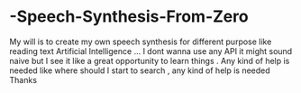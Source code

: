 # -Speech-Synthesis-From-Zero
My will is to create my own speech synthesis for different purpose like reading text Artificial Intelligence ... I dont wanna use any API it might sound naive but I see it like a great opportunity to learn things . Any kind of help is needed like where should I start to search , any kind of help is needed Thanks

